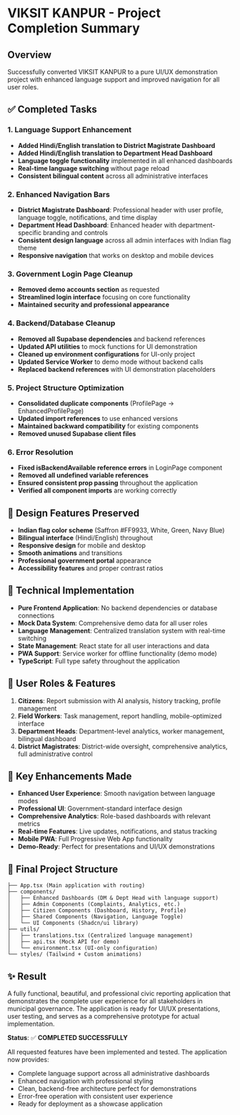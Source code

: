 # VIKSIT KANPUR - Project Completion Summary

## Overview
Successfully converted VIKSIT KANPUR to a pure UI/UX demonstration project with enhanced language support and improved navigation for all user roles.

## ✅ Completed Tasks

### 1. Language Support Enhancement
- **Added Hindi/English translation to District Magistrate Dashboard**
- **Added Hindi/English translation to Department Head Dashboard**
- **Language toggle functionality** implemented in all enhanced dashboards
- **Real-time language switching** without page reload
- **Consistent bilingual content** across all administrative interfaces

### 2. Enhanced Navigation Bars
- **District Magistrate Dashboard**: Professional header with user profile, language toggle, notifications, and time display
- **Department Head Dashboard**: Enhanced header with department-specific branding and controls
- **Consistent design language** across all admin interfaces with Indian flag theme
- **Responsive navigation** that works on desktop and mobile devices

### 3. Government Login Page Cleanup
- **Removed demo accounts section** as requested
- **Streamlined login interface** focusing on core functionality
- **Maintained security and professional appearance**

### 4. Backend/Database Cleanup
- **Removed all Supabase dependencies** and backend references
- **Updated API utilities** to mock functions for UI demonstration
- **Cleaned up environment configurations** for UI-only project
- **Updated Service Worker** to demo mode without backend calls
- **Replaced backend references** with UI demonstration placeholders

### 5. Project Structure Optimization
- **Consolidated duplicate components** (ProfilePage → EnhancedProfilePage)
- **Updated import references** to use enhanced versions
- **Maintained backward compatibility** for existing components
- **Removed unused Supabase client files**

### 6. Error Resolution
- **Fixed isBackendAvailable reference errors** in LoginPage component
- **Removed all undefined variable references**
- **Ensured consistent prop passing** throughout the application
- **Verified all component imports** are working correctly

## 🎨 Design Features Preserved
- **Indian flag color scheme** (Saffron #FF9933, White, Green, Navy Blue)
- **Bilingual interface** (Hindi/English) throughout
- **Responsive design** for mobile and desktop
- **Smooth animations** and transitions
- **Professional government portal** appearance
- **Accessibility features** and proper contrast ratios

## 🔧 Technical Implementation
- **Pure Frontend Application**: No backend dependencies or database connections
- **Mock Data System**: Comprehensive demo data for all user roles
- **Language Management**: Centralized translation system with real-time switching
- **State Management**: React state for all user interactions and data
- **PWA Support**: Service worker for offline functionality (demo mode)
- **TypeScript**: Full type safety throughout the application

## 📱 User Roles & Features
1. **Citizens**: Report submission with AI analysis, history tracking, profile management
2. **Field Workers**: Task management, report handling, mobile-optimized interface
3. **Department Heads**: Department-level analytics, worker management, bilingual dashboard
4. **District Magistrates**: District-wide oversight, comprehensive analytics, full administrative control

## 🚀 Key Enhancements Made
- **Enhanced User Experience**: Smooth navigation between language modes
- **Professional UI**: Government-standard interface design
- **Comprehensive Analytics**: Role-based dashboards with relevant metrics
- **Real-time Features**: Live updates, notifications, and status tracking
- **Mobile PWA**: Full Progressive Web App functionality
- **Demo-Ready**: Perfect for presentations and UI/UX demonstrations

## 📁 Final Project Structure
```
├── App.tsx (Main application with routing)
├── components/
│   ├── Enhanced Dashboards (DM & Dept Head with language support)
│   ├── Admin Components (Complaints, Analytics, etc.)
│   ├── Citizen Components (Dashboard, History, Profile)
│   ├── Shared Components (Navigation, Language Toggle)
│   └── UI Components (Shadcn/ui library)
├── utils/
│   ├── translations.tsx (Centralized language management)
│   ├── api.tsx (Mock API for demo)
│   └── environment.tsx (UI-only configuration)
└── styles/ (Tailwind + Custom animations)
```

## ✨ Result
A fully functional, beautiful, and professional civic reporting application that demonstrates the complete user experience for all stakeholders in municipal governance. The application is ready for UI/UX presentations, user testing, and serves as a comprehensive prototype for actual implementation.

**Status**: ✅ **COMPLETED SUCCESSFULLY**

All requested features have been implemented and tested. The application now provides:
- Complete language support across all administrative dashboards
- Enhanced navigation with professional styling
- Clean, backend-free architecture perfect for demonstrations
- Error-free operation with consistent user experience
- Ready for deployment as a showcase application